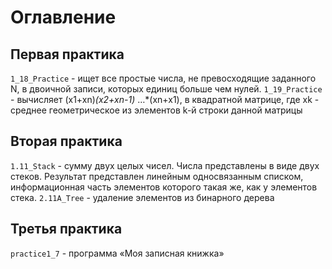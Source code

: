 # Оглавление 


## Первая практика
` 1_18_Practice ` - ищет все  простые числа, не превосходящие заданного N, в двоичной записи,  которых  единиц  больше чем нулей.
` 1_19_Practice ` - вычисляет (x1+xn)*(x2+xn-1)* …*(xn+x1), в квадратной матрице, где xk  -  среднее  геометрическое  из  элементов  k-й  строки  данной  матрицы

## Вторая практика
` 1.11_Stack ` - сумму двух целых чисел. Числа представлены в виде двух стеков. Результат представлен линейным односвязанным списком, информационная часть элементов которого такая же, как у элементов стека.
` 2.11A_Tree ` - удаление элементов из бинарного дерева

## Третья практика
` practice1_7 ` - программа «Моя записная книжка»